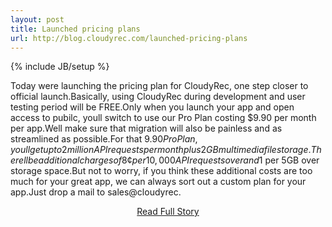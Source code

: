 ```yaml
---
layout: post
title: Launched pricing plans
url: http://blog.cloudyrec.com/launched-pricing-plans
---
```

{% include JB/setup %}<p>Today were launching the pricing plan for CloudyRec, one step closer to official launch.Basically, using CloudyRec during development and user testing period will be FREE.Only when you launch your app and open access to pubilc, youll switch to use our Pro Plan costing $9.90 per month per app.Well make sure that migration will also be painless and as streamlined as possible.For that $9.90 Pro Plan, youll get up to 2 million API requests per month plus 2 GB multimedia file storage.Therell be additional charges of 8¢ per 10,000 API requests over and 1$ per 5GB over storage space.But not to worry, if you think these additional costs are too much for your great app, we can always sort out a custom plan for your app.Just drop a mail to sales@cloudyrec.</p>
<center><p><a href="http://blog.cloudyrec.com/launched-pricing-plans" style='padding:15px;'>Read Full Story</a></p></center>
